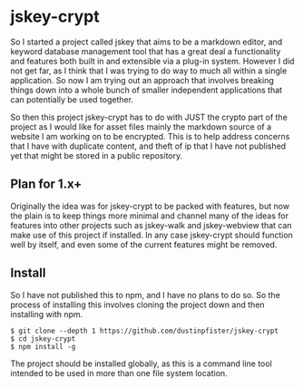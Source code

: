 # jskey-crypt

So I started a project called jskey that aims to be a markdown editor, and keyword database management tool that has a great deal a functionality and features both built in and extensible via a plug-in system. However I did not get far, as I think that I was trying to do way to much all within a single application. So now I am trying out an approach that involves breaking things down into a whole bunch of smaller independent applications that can potentially be used together.

So then this project jskey-crypt has to do with JUST the crypto part of the project as I would like for asset files mainly the markdown source of a website I am working on to be encrypted. This is to help address concerns that I have with duplicate content, and theft of ip that I have not published yet that might be stored in a public repository.

## Plan for 1.x+

Originally the idea was for jskey-crypt to be packed with features, but now the plain is to keep things more minimal and channel many of the ideas for features into other projects such as jskey-walk and jskey-webview that can make use of this project if installed. In any case jskey-crypt should function well by itself, and even some of the current features might be removed.

## Install

So I have not published this to npm, and I have no plans to do so. So the process of installing this involves cloning the project down and then installing with npm.

```
$ git clone --depth 1 https://github.com/dustinpfister/jskey-crypt
$ cd jskey-crypt
$ npm install -g
```

The project should be installed globally, as this is a command line tool intended to be used in more than one file system location.
